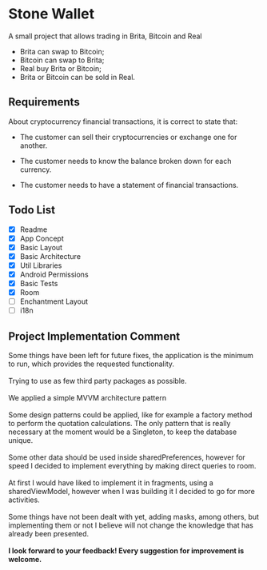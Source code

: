 # Stone Wallet

A small project that allows trading in Brita, Bitcoin and Real
<br>
- Brita can swap to Bitcoin;
- Bitcoin can swap to Brita;
- Real buy Brita or Bitcoin;
- Brita or Bitcoin can be sold in Real.

## Requirements

About cryptocurrency financial transactions, it is correct to state that:

* The customer can sell their cryptocurrencies or exchange one for another.

* The customer needs to know the balance broken down for each currency.

* The customer needs to have a statement of financial transactions.

## Todo List
- [X] Readme
- [X] App Concept
- [X] Basic Layout
- [X] Basic Architecture
- [X] Util Libraries
- [X] Android Permissions
- [X] Basic Tests
- [X] Room
- [ ] Enchantment Layout
- [ ] i18n

## Project Implementation Comment

Some things have been left for future fixes, the application is the minimum to run, which provides the requested functionality.
<br><br>
Trying to use as few third party packages as possible.
<br><br>
We applied a simple MVVM architecture pattern
<br><br>
Some design patterns could be applied, like for example a factory method to perform the quotation calculations.
The only pattern that is really necessary at the moment would be a Singleton, to keep the database unique.
<br><br>
Some other data should be used inside sharedPreferences, however for speed I decided to implement everything by making direct queries to room.
<br><br>
At first I would have liked to implement it in fragments, using a sharedViewModel, however when I was building it I decided to go for more activities.
<br><br>
Some things have not been dealt with yet, adding masks, among others, but implementing them or not I believe will not change the knowledge that has already been presented.
<br><br>
<b>I look forward to your feedback! Every suggestion for improvement is welcome.</b>
